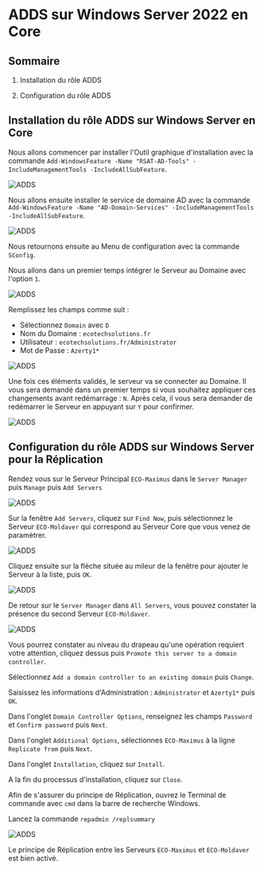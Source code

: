 # ADDS sur Windows Server 2022 en Core

## Sommaire

1) Installation du rôle ADDS

2) Configuration du rôle ADDS

## Installation du rôle ADDS sur Windows Server en Core

Nous allons commencer par installer l'Outil graphique d'installation avec la commande `Add-WindowsFeature -Name "RSAT-AD-Tools" -IncludeManagementTools -IncludeAllSubFeature`.

![ADDS](/S10/ressource/moldaver/Moldaver_ADS_01.PNG)

Nous allons ensuite installer le service de domaine AD avec la commande `Add-WindowsFeature -Name "AD-Domain-Services" -IncludeManagementTools -IncludeAllSubFeature`.

![ADDS](/S10/ressource/moldaver/Moldaver_ADS_02.PNG)

Nous retournons ensuite au Menu de configuration avec la commande `SConfig`.

Nous allons dans un premier temps intégrer le Serveur au Domaine avec l'option `1`.

![ADDS](/S10/ressource/moldaver/Moldaver_ADS_03.PNG)

Remplissez les champs comme suit :
* Sélectionnez `Domain` avec `D`
* Nom du Domaine : `ecotechsolutions.fr`
* Utilisateur : `ecotechsolutions.fr/Administrator`
* Mot de Passe : `Azerty1*`

![ADDS](/S10/ressource/moldaver/Moldaver_ADS_04.PNG)

Une fois ces éléments validés, le serveur va se connecter au Domaine.
Il vous sera demandé dans un premier temps si vous souhaitez appliquer ces changements avant redémarrage : `N`.
Après cela, il vous sera demander de redémarrer le Serveur en appuyant sur `Y` pour confirmer.

![ADDS](/S10/ressource/moldaver/Config_Host.PNG)

## Configuration du rôle ADDS sur Windows Server pour la Réplication

Rendez vous sur le Serveur Principal `ECO-Maximus` dans le `Server Manager` puis `Manage` puis `Add Servers`

![ADDS](/S10/ressource/moldaver/Moldaver_ADS_05.PNG)

Sur la fenêtre `Add Servers`, cliquez sur `Find Now`, puis sélectionnez le Serveur `ECO-Moldaver` qui correspond au Serveur Core que vous venez de paramètrer.

![ADDS](/S10/ressource/moldaver/Moldaver_ADS_06.PNG)

Cliquez ensuite sur la flèche située au mileur de la fenêtre pour ajouter le Serveur à la liste, puis `OK`.

![ADDS](/S10/ressource/moldaver/Moldaver_ADS_07.PNG)

De retour sur le `Server Manager` dans `All Servers`, vous pouvez constater la présence du second Serveur `ECO-Moldaver`.

![ADDS](/S10/ressource/moldaver/Moldaver_ADS_08.PNG)

Vous pourrez constater au niveau du drapeau qu'une opération requiert votre attention, cliquez dessus puis `Promote this server to a domain controller`.

Sélectionnez `Add a domain controller to an existing domain` puis `Change`.

Saisissez les informations d'Administration : `Administrator` et `Azerty1*` puis `OK`.

Dans l'onglet `Domain Controller Options`, renseignez les champs `Password` et `Confirm password` puis `Next`.

Dans l'onglet `Additional Options`, sélectionnes `ECO-Maximus` à la ligne `Replicate from` puis `Next`.

Dans l'onglet `Installation`, cliquez sur `Install`.

A la fin du processus d'installation, cliquez sur `Close`.

Afin de s'assurer du principe de Réplication, ouvrez le Terminal de commande avec `cmd` dans la barre de recherche Windows.

Lancez la commande `repadmin /replsummary`

![ADDS](/S10/ressource/moldaver/Moldaver_ADS_14.PNG)

Le principe de Réplication entre les Serveurs `ECO-Maximus` et `ECO-Moldaver` est bien activé.